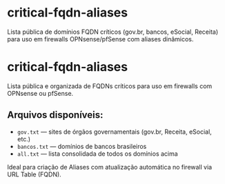 # critical-fqdn-aliases
Lista pública de domínios FQDN críticos (gov.br, bancos, eSocial, Receita) para uso em firewalls OPNsense/pfSense com aliases dinâmicos.

# critical-fqdn-aliases

Lista pública e organizada de FQDNs críticos para uso em firewalls com OPNsense ou pfSense.

## Arquivos disponíveis:

- `gov.txt` — sites de órgãos governamentais (gov.br, Receita, eSocial, etc.)
- `bancos.txt` — domínios de bancos brasileiros
- `all.txt` — lista consolidada de todos os domínios acima

Ideal para criação de Aliases com atualização automática no firewall via URL Table (FQDN).
